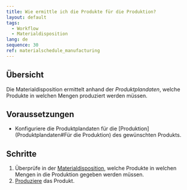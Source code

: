 ```yaml
---
title: Wie ermittle ich die Produkte für die Produktion?
layout: default
tags:
  - Workflow
  - Materialdisposition
lang: de
sequence: 30
ref: materialschedule_manufacturing
---
```


## Übersicht
Die Materialdisposition ermittelt anhand der *Produktplandaten*, welche Produkte in welchen Mengen produziert werden müssen.

## Voraussetzungen
- Konfiguriere die Produktplandaten für die [Produktion](Produktplandaten#Für die Produktion) des gewünschten Produkts.

## Schritte
1. Überprüfe in der [Materialdisposition](Menu), welche Produkte in welchen Mengen in die Produktion gegeben werden müssen.
1. [Produziere](ProduktionFertigstellung) das Produkt.
